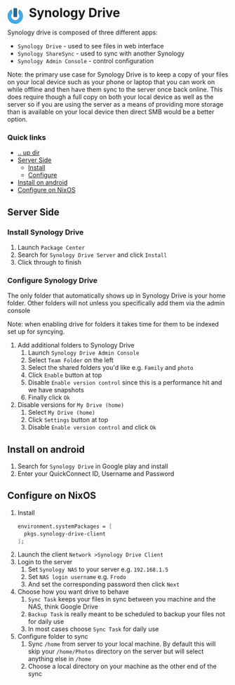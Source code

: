 # Synology Drive <img style="margin: 6px 13px 0px 0px" align="left" src="../../../data/images/logo_36x36.png" />

Synology drive is composed of three different apps:
* `Synology Drive` - used to see files in web interface
* `Synology ShareSync` - used to sync with another Synology
* `Synology Admin Console` - control configuration

Note: the primary use case for Synology Drive is to keep a copy of your files on your local device 
such as your phone or laptop that you can work on while offline and then have them sync to the server 
once back online. This does require though a full copy on both your local device as well as the 
server so if you are using the server as a means of providing more storage than is available on your 
local device then direct SMB would be a better option.

### Quick links
* [.. up dir](..)
* [Server Side](#server-side)
  * [Install](#install)
  * [Configure](#configure)
* [Install on android](#install-on-android)
* [Configure on NixOS](#configure-on-nixos)

## Server Side

### Install Synology Drive
1. Launch `Package Center`
2. Search for `Synology Drive Server` and click `Install`
5. Click through to finish

### Configure Synology Drive
The only folder that automatically shows up in Synology Drive is your home folder. Other folders will 
not unless you specifically add them via the admin console

Note: when enabling drive for folders it takes time for them to be indexed set up for syncying.

1. Add additional folders to Synology Drive
   1. Launch `Synology Drive Admin Console`
   2. Select `Team Folder` on the left
   3. Select the shared folders you'd like e.g. `Family` and `photo`
   4. Click `Enable` button at top
   5. Disable `Enable version control` since this is a performance hit and we have snapshots
   6. Finally click `Ok`
2. Disable versions for `My Drive (home)`
   1. Select `My Drive (home)`
   2. Click `Settings` button at top
   3. Disable `Enable version control` and click `Ok`

## Install on android
1. Search for `Synology Drive` in Google play and install
2. Enter your QuickConnect ID, Username and Password

## Configure on NixOS

1. Install
   ```nix
   environment.systemPackages = [
     pkgs.synology-drive-client
   ];
   ```
2. Launch the client `Network >Synology Drive Client`
3. Login to the server
   1. Set `Synology NAS` to your server e.g. `192.168.1.5`
   2. Set `NAS login username` e.g. `Frodo`
   3. And set the corresponding password then click `Next`
4. Choose how you want drive to behave
   1. `Sync Task` keeps your files in sync between you machine and the NAS, think Google Drive
   2. `Backup Task` is really meant to be scheduled to backup your files not for daily use
   3. In most cases choose `Sync Task` for daily use
5. Configure folder to sync
   1. Sync `/home` from server to your local machine. By default this will skip your `/home/Photos` 
      directory on the server but will select anything else in `/home`
   2. Choose a local directory on your machine as the other end of the sync
